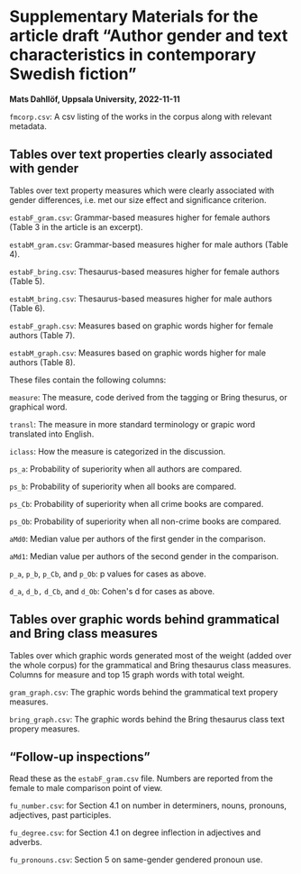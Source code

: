 # Supplementary Materials for the article draft “Author gender and text characteristics in contemporary Swedish fiction”

**Mats Dahllöf, Uppsala University, 2022-11-11**

`fmcorp.csv`: A csv listing of the works in the corpus along with relevant metadata.

## Tables over text properties clearly associated with gender

Tables over text property measures which were clearly associated with gender differences, i.e. met our size effect and significance criterion.

`estabF_gram.csv`: Grammar-based measures higher for female authors (Table 3 in the article is an excerpt).

`estabM_gram.csv`: Grammar-based measures higher for male authors (Table 4).

`estabF_bring.csv`: Thesaurus-based measures higher for female authors  (Table 5).

`estabM_bring.csv`: Thesaurus-based measures higher for male authors  (Table 6).

`estabF_graph.csv`: Measures based on graphic words higher for female authors (Table 7).

`estabM_graph.csv`: Measures based on graphic words higher for male authors (Table 8). 

These files contain the following columns:

`measure`: The measure, code derived from the tagging or Bring thesurus, or graphical word.

`transl`: The measure in more standard terminology or grapic word translated into English. 

`iclass`: How the measure is categorized in the discussion. 	

`ps_a`: Probability of superiority when all authors are compared. 	

`ps_b`: Probability of superiority when all books are compared. 	 	

`ps_Cb`: Probability of superiority when all crime books are compared. 	

`ps_Ob`: Probability of superiority when all non-crime books are compared. 

`aMd0`: Median value per authors of the first gender in the comparison.	

`aMd1`: Median value per authors of the second gender in the comparison.	

`p_a`, `p_b`, `p_Cb`, and `p_Ob`: p values for cases as above. 

`d_a`, `d_b,` `d_Cb`, and `d_Ob`: Cohen's d for cases as above. 

## Tables over graphic words behind grammatical and Bring class measures

Tables over which graphic words generated most of the weight (added over the whole corpus) for the grammatical and Bring thesaurus class measures.
Columns for measure and top 15 graph words with total weight.

`gram_graph.csv`: The graphic words behind the grammatical text propery measures.

`bring_graph.csv`: The graphic words behind the Bring thesaurus class text propery measures.

## “Follow-up inspections”

Read these as the `estabF_gram.csv` file. Numbers are reported from the female to male comparison point of view.

`fu_number.csv`: for Section 4.1 on number in determiners, nouns, pronouns, adjectives, past participles.

`fu_degree.csv`: for Section 4.1 on degree inflection in adjectives and adverbs.

`fu_pronouns.csv`: Section 5 on same-gender gendered pronoun use.







